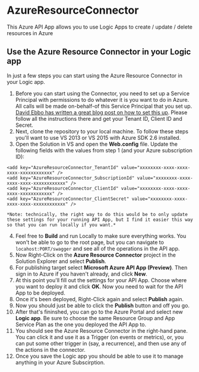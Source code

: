 # AzureResourceConnector
This Azure API App allows you to use Logic Apps to create / update / delete resources in Azure 

## Use the Azure Resource Connector in your Logic app

In just a few steps you can start using the Azure Resource Connector in your Logic app.

1. Before you can start using the Connector, you need to set up a Service Principal with permissions to do whatever it is you want to do in Azure. All calls will be made on-behalf-of this Service Principal that you set up.
    [David Ebbo has written a great blog post on how to set this up](http://blog.davidebbo.com/2014/12/azure-service-principal.html). Please follow all the instructions there and get your Tenant ID, Client ID and Secret. 
2. Next, clone the repository to your local machine. To follow these steps you'll want to use VS 2013 or VS 2015 with Azure SDK 2.6 installed.
3. Open the Solution in VS and open the **Web.config** file. Update the following fields with the values from step 1 (and your Azure subscription ID):
```
<add key="AzureResourceConnector_TenantId" value="xxxxxxxx-xxxx-xxxx-xxxx-xxxxxxxxxxxx" />
<add key="AzureResourceConnector_SubscriptionId" value="xxxxxxxx-xxxx-xxxx-xxxx-xxxxxxxxxxxx" />
<add key="AzureResourceConnector_ClientId" value="xxxxxxxx-xxxx-xxxx-xxxx-xxxxxxxxxxxx" />
<add key="AzureResourceConnector_ClientSecret" value="xxxxxxxx-xxxx-xxxx-xxxx-xxxxxxxxxxxx" />
```
    *Note: technically, the right way to do this would be to only update these settings for your running API App, but I find it easier this way so that you can run locally if you want.* 
4. Feel free to **Build** and run Locally to make sure everything works. You won't be able to go to the root page, but you can navigate to `locahost:PORT/swagger` and see all of the operations in the API app. 
5. Now Right-Click on the **Azure Resource Connector** project in the Solution Explorer and select **Publish**. 
6. For publishing target select **Microsoft Azure API App (Preview)**. Then sign in to Azure if you haven't already, and click **New**.
7. At this point you'll fill out the settings for your API App. Choose where you want to deploy it and click **OK**. Now you need to wait for the API App to be deployed.
8. Once it's been deployed, Right-Click again and select **Publish** again.
9. Now you should just be able to click the **Publish** button and off you go.
10. After that's fininshed, you can go to the Azure Portal and select new **Logic app**. Be sure to choose the same Resource Group and App Service Plan as the one you deployed the API App to.
11. You should see the Azure Resource Connector in the right-hand pane. You can click it and use it as a Trigger (on events or metrics), or, you can put some other trigger in (say, a recurrence), and then use any of the actions in the connector.
12. Once you save the Logic app you should be able to use it to manage anything in your Azure Subscirption.
